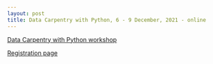 ```yaml
---
layout: post
title: Data Carpentry with Python, 6 - 9 December, 2021 - online
---
```

[Data Carpentry with Python workshop](https://esciencecenter-digital-skills.github.io/2021-12-06-dc-socsci-python-nlesc/)

[Registration page](https://www.eventbrite.co.uk/e/data-carpentry-with-python-tickets-211744853557)

